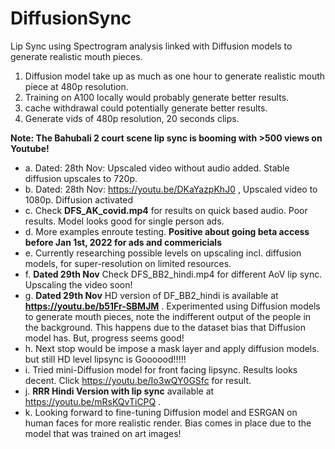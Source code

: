 # DiffusionSync
Lip Sync using Spectrogram analysis linked with Diffusion models to generate realistic mouth pieces.

1. Diffusion model take up as much as one hour to generate realistic mouth piece at 480p resolution. 
2. Training on A100 locally would probably generate better results.
3. cache withdrawal could potentially generate better results.
4. Generate vids of 480p resolution, 20 seconds clips.

**Note: The Bahubali 2 court scene lip sync is booming with >500 views on Youtube!**

* a. Dated: 28th Nov: Upscaled video without audio added. Stable diffusion upscales to 720p.
* b. Dated: 28th Nov: https://youtu.be/DKaYazpKhJ0 , Upscaled video to 1080p. Diffusion activated
* c. Check **DFS_AK_covid.mp4** for results on quick based audio. Poor results. Model looks good for single person ads. 
* d. More examples enroute testing. **Positive about going beta access before Jan 1st, 2022 for ads and commericials** 
* e. Currently researching possible levels on upscaling incl. diffusion models, for super-resolution on limited resources.
* f. **Dated 29th Nov** Check DFS_BB2_hindi.mp4 for different AoV lip sync. Upscaling the video soon!
* g. **Dated 29th Nov** HD version of DF_BB2_hindi is available at **https://youtu.be/b51Fr-SBMJM** . Experimented using Diffusion models to generate mouth pieces, note the indifferent output of the people in the background. This happens due to the dataset bias that Diffusion model has. But, progress seems good!
* h. Next stop would be impose a mask layer and apply diffusion models. but still HD level lipsync is Goooood!!!!!
* i. Tried mini-Diffusion model for front facing lipsync. Results looks decent. Click https://youtu.be/Io3wQY0GSfc for result.
* j. **RRR Hindi Version with lip sync** available at https://youtu.be/mRsKQvTiCPQ . 
* k. Looking forward to fine-tuning Diffusion model and ESRGAN on human faces for more realistic render. Bias comes in place due to the model that was trained on art images!
